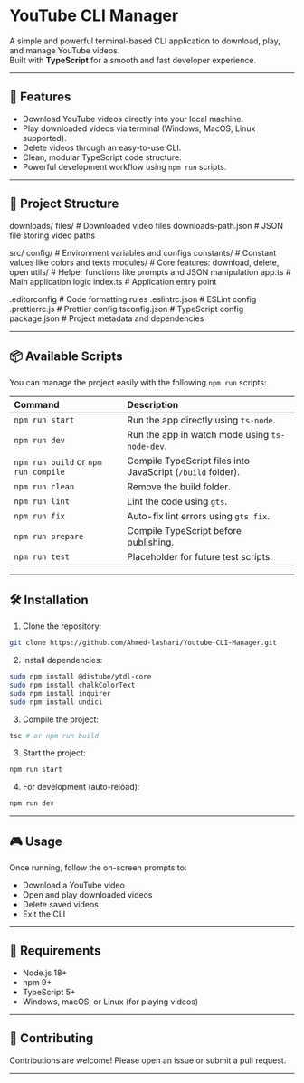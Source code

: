 
# YouTube CLI Manager

A simple and powerful terminal-based CLI application to download, play, and manage YouTube videos.  
Built with **TypeScript** for a smooth and fast developer experience.

---

## 🚀 Features

- Download YouTube videos directly into your local machine.
- Play downloaded videos via terminal (Windows, MacOS, Linux supported).
- Delete videos through an easy-to-use CLI.
- Clean, modular TypeScript code structure.
- Powerful development workflow using `npm run` scripts.

---

## 📁 Project Structure


downloads/
  files/                # Downloaded video files
  downloads-path.json   # JSON file storing video paths

src/
  config/               # Environment variables and configs
  constants/            # Constant values like colors and texts
  modules/              # Core features: download, delete, open
  utils/                # Helper functions like prompts and JSON manipulation
  app.ts                # Main application logic
  index.ts              # Application entry point

.editorconfig           # Code formatting rules
.eslintrc.json          # ESLint config
.prettierrc.js          # Prettier config
tsconfig.json           # TypeScript config
package.json            # Project metadata and dependencies


---

## 📦 Available Scripts

You can manage the project easily with the following `npm run` scripts:

| Command | Description |
|:--------|:------------|
| `npm run start` | Run the app directly using `ts-node`. |
| `npm run dev` | Run the app in watch mode using `ts-node-dev`. |
| `npm run build` or `npm run compile` | Compile TypeScript files into JavaScript (`/build` folder). |
| `npm run clean` | Remove the build folder. |
| `npm run lint` | Lint the code using `gts`. |
| `npm run fix` | Auto-fix lint errors using `gts fix`. |
| `npm run prepare` | Compile TypeScript before publishing. |
| `npm run test` | Placeholder for future test scripts. |

---

## 🛠️ Installation

1. Clone the repository:

```bash
git clone https://github.com/Ahmed-lashari/Youtube-CLI-Manager.git
```

2. Install dependencies:

```bash
sudo npm install @distube/ytdl-core
sudo npm install chalkColorText
sudo npm install inquirer
sudo npm install undici
```

3. Compile the project:

```bash
tsc # or npm run build
```
3. Start the project:
```bash
npm run start
```

4. For development (auto-reload):

```bash
npm run dev
```

---

## 🎮 Usage

Once running, follow the on-screen prompts to:
- Download a YouTube video
- Open and play downloaded videos
- Delete saved videos
- Exit the CLI

---

## 📜 Requirements

- Node.js 18+
- npm 9+
- TypeScript 5+
- Windows, macOS, or Linux (for playing videos)

---

## 💬 Contributing

Contributions are welcome! Please open an issue or submit a pull request.

---